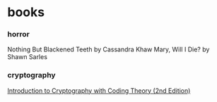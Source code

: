 # books

### horror
Nothing But Blackened Teeth by Cassandra Khaw
Mary, Will I Die? by Shawn Sarles

### cryptography
[Introduction to Cryptography with Coding Theory (2nd Edition)](https://github.com/UndefinedMuki/books/blob/master/cryptography/Introduction%20to%20Cryptography%20with%20Coding%20Theory%20(2nd%20Edition).pdf)
